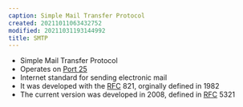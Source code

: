 ```yaml
---
caption: Simple Mail Transfer Protocol
created: 20211011063432752
modified: 20211031193144992
title: SMTP
---
```


- Simple Mail Transfer Protocol
- Operates on [Port 25](#Port%2025)
- Internet standard for sending electronic mail
- It was developed with the [RFC](#RFC) 821, orginally defined in 1982
- The current version was developed in 2008, defined in [RFC](#RFC) 5321
